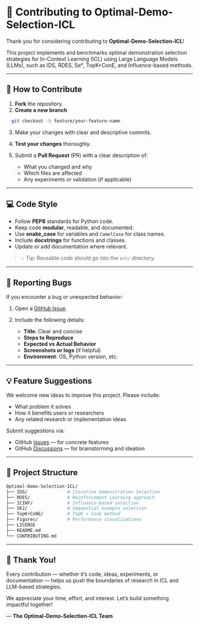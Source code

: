 # 🤝 Contributing to Optimal-Demo-Selection-ICL

Thank you for considering contributing to **Optimal-Demo-Selection-ICL**!

This project implements and benchmarks optimal demonstration selection strategies for In-Context Learning (ICL) using Large Language Models (LLMs), such as IDS, RDES, Se², TopK+ConE, and Influence-based methods.

---

## 🚀 How to Contribute

1. **Fork** the repository.
2. **Create a new branch**  
 ```bash
   git checkout -b feature/your-feature-name
 ```

3. Make your changes with clear and descriptive commits.
4. **Test your changes** thoroughly.
5. Submit a **Pull Request** (PR) with a clear description of:

   * What you changed and why
   * Which files are affected
   * Any experiments or validation (if applicable)

---

## 💻 Code Style

* Follow **PEP8** standards for Python code.
* Keep code **modular**, readable, and documented.
* Use **snake\_case** for variables and `CamelCase` for class names.
* Include **docstrings** for functions and classes.
* Update or add documentation where relevant.

> 💡 Tip: Reusable code should go into the `src/` directory.

---

## 🐞 Reporting Bugs

If you encounter a bug or unexpected behavior:

1. Open a [GitHub Issue](https://github.com/SatvikPraveen/Optimal-Demo-Selection-ICL/issues/new).
2. Include the following details:

   * **Title**: Clear and concise
   * **Steps to Reproduce**
   * **Expected vs Actual Behavior**
   * **Screenshots or logs** (if helpful)
   * **Environment**: OS, Python version, etc.

---

## 💡 Feature Suggestions

We welcome new ideas to improve this project. Please include:

* What problem it solves
* How it benefits users or researchers
* Any related research or implementation ideas

Submit suggestions via:

* GitHub [Issues](https://github.com/SatvikPraveen/Optimal-Demo-Selection-ICL/issues) — for concrete features
* GitHub [Discussions](https://github.com/SatvikPraveen/Optimal-Demo-Selection-ICL/discussions) — for brainstorming and ideation

---

## 📁 Project Structure

```bash
Optimal-Demo-Selection-ICL/
├── IDS/               # Iterative Demonstration Selection
├── RDES/              # Reinforcement Learning approach
├── ICINF/             # Influence-based selection
├── SE2/               # Sequential example selection
├── TopK+CoNE/         # TopK + ConE method
├── Figures/           # Performance visualizations
├── LICENSE
├── README.md
└── CONTRIBUTING.md
```

---

## 🙌 Thank You!

Every contribution — whether it’s code, ideas, experiments, or documentation — helps us push the boundaries of research in ICL and LLM-based strategies.

We appreciate your time, effort, and interest. Let’s build something impactful together!

— **The Optimal-Demo-Selection-ICL Team**
